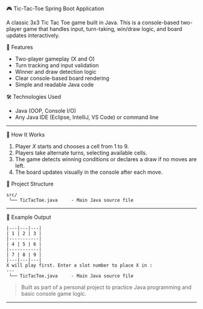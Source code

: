 🎮 Tic-Tac-Toe Spring Boot Application

A classic 3x3 Tic Tac Toe game built in Java. This is a console-based two-player game that handles input, turn-taking, win/draw logic, and board updates interactively.

🔑 Features

* Two-player gameplay (X and O)
* Turn tracking and input validation
* Winner and draw detection logic
* Clear console-based board rendering
* Simple and readable Java code
  
🛠️ Technologies Used
* Java (OOP, Console I/O)
* Any Java IDE (Eclipse, IntelliJ, VS Code) or command line
---
🧩 How It Works
1. Player *X* starts and chooses a cell from 1 to 9.
2. Players take alternate turns, selecting available cells.
3. The game detects winning conditions or declares a draw if no moves are left.
4. The board updates visually in the console after each move.

📁 Project Structure
```
src/
 └── TicTacToe.java     - Main Java source file
```

---
📌 Example Output
```
|---|---|---|
| 1 | 2 | 3 |
|-----------|
| 4 | 5 | 6 |
|-----------|
| 7 | 8 | 9 |
|---|---|---|
X will play first. Enter a slot number to place X in :
---
 └── TicTacToe.java     - Main Java source file

```
   >Built as part of a personal project to practice Java programming and basic console game logic.
---
